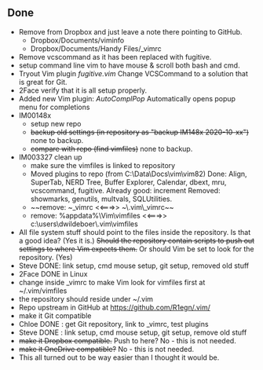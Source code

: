 ## Done
- Remove from Dropbox and just leave a note there pointing to GitHub.
	- Dropbox/Documents/viminfo
	- Dropbox/Documents/Handy Files/\_vimrc
- Remove vcscommand as it has been replaced with fugitive.
- setup command line vim to have mouse & scroll both bash and cmd.
- Tryout Vim plugin _fugitive.vim_ Change VCSCommand to a solution that is 
  great for Git.
- 2Face verify that it is all setup properly.
- Added new Vim plugin: _AutoComplPop_ Automatically opens popup menu for 
  completions
- IM00148x
	- setup new repo
	- ~~backup old settings (in repository as "backup IM148x 2020-10-xx")~~ 
	  none to backup.
	- ~~compare with repo (find vimfiles)~~ none to backup.
- IM003327 clean up
	- make sure the vimfiles is linked to repository
	- Moved plugins to repo (from C:\Data\Docs\vim\vim82)
		Done: Align, SuperTab, NERD Tree, Buffer Explorer, Calendar, 
		dbext, mru, vcscommand, fugitive.
		Already good: increment
		Removed: showmarks, genutils, multvals, SQLUtilities.
	- ~~remove: ~\_vimrc <<===>> ~\\.vim\\\_vimrc~~
	- remove: %appdata%\Vim\vimfiles <<===>> 
	  c:\users\dwildeboer\\.vim\vimfiles
- All file system stuff should point to the files inside the repository. Is 
  that a good idea? (Yes it is.) ~~Should the repository contain scripts to 
  push out settings to where Vim expects them.~~ Or should Vim be set to look 
  for the repository. (Yes)
- Steve DONE: link setup, cmd mouse setup, git setup, removed old stuff
- 2Face DONE in Linux
- change inside \_vimrc to make Vim look for vimfiles first at ~/.vim/vimfiles
- the repository should reside under ~/.vim
- Repo upstream in GitHub at https://github.com/R1egn/.vim/
- make it Git compatible
- Chloe DONE : get Git repository, link to \_vimrc, test plugins
- Steve DONE : link setup, cmd mouse setup, git setup, remove old stuff
- ~~make it Dropbox compatible.~~ Push to here? No - this is not needed.
- ~~make it OneDrive compatible?~~ No - this is not needed.
- This all turned out to be way easier than I thought it would be.

